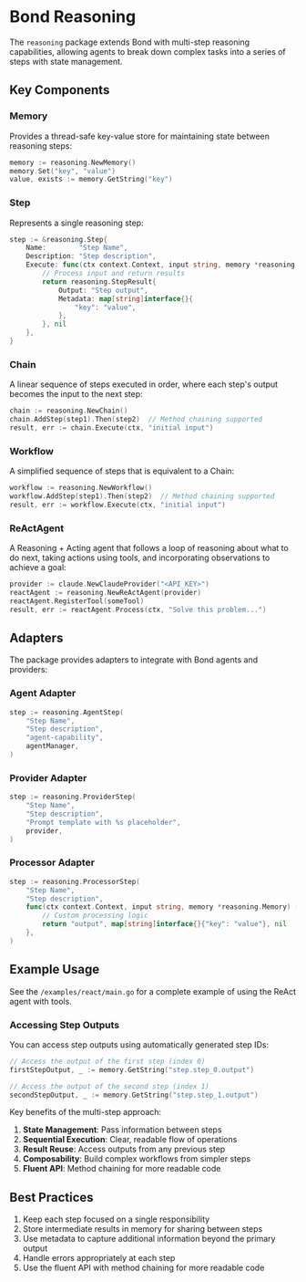 # Bond Reasoning

The `reasoning` package extends Bond with multi-step reasoning capabilities, allowing agents to break down complex tasks into a series of steps with state management.

## Key Components

### Memory

Provides a thread-safe key-value store for maintaining state between reasoning steps:

```go
memory := reasoning.NewMemory()
memory.Set("key", "value")
value, exists := memory.GetString("key")
```

### Step

Represents a single reasoning step:

```go
step := &reasoning.Step{
    Name:        "Step Name",
    Description: "Step description",
    Execute: func(ctx context.Context, input string, memory *reasoning.Memory) (reasoning.StepResult, error) {
        // Process input and return results
        return reasoning.StepResult{
            Output: "Step output",
            Metadata: map[string]interface{}{
                "key": "value",
            },
        }, nil
    },
}
```

### Chain

A linear sequence of steps executed in order, where each step's output becomes the input to the next step:

```go
chain := reasoning.NewChain()
chain.AddStep(step1).Then(step2)  // Method chaining supported
result, err := chain.Execute(ctx, "initial input")
```

### Workflow

A simplified sequence of steps that is equivalent to a Chain:

```go
workflow := reasoning.NewWorkflow()
workflow.AddStep(step1).Then(step2)  // Method chaining supported
result, err := workflow.Execute(ctx, "initial input")
```

### ReActAgent

A Reasoning + Acting agent that follows a loop of reasoning about what to do next, taking actions using tools, and incorporating observations to achieve a goal:

```go
provider := claude.NewClaudeProvider("<API_KEY>")
reactAgent := reasoning.NewReActAgent(provider)
reactAgent.RegisterTool(someTool)
result, err := reactAgent.Process(ctx, "Solve this problem...")
```

## Adapters

The package provides adapters to integrate with Bond agents and providers:

### Agent Adapter

```go
step := reasoning.AgentStep(
    "Step Name",
    "Step description",
    "agent-capability",
    agentManager,
)
```

### Provider Adapter

```go
step := reasoning.ProviderStep(
    "Step Name",
    "Step description",
    "Prompt template with %s placeholder",
    provider,
)
```

### Processor Adapter

```go
step := reasoning.ProcessorStep(
    "Step Name",
    "Step description",
    func(ctx context.Context, input string, memory *reasoning.Memory) (string, map[string]interface{}, error) {
        // Custom processing logic
        return "output", map[string]interface{}{"key": "value"}, nil
    },
)
```

## Example Usage

See the `/examples/react/main.go` for a complete example of using the ReAct agent with tools.

### Accessing Step Outputs

You can access step outputs using automatically generated step IDs:

```go
// Access the output of the first step (index 0)
firstStepOutput, _ := memory.GetString("step.step_0.output")

// Access the output of the second step (index 1)
secondStepOutput, _ := memory.GetString("step.step_1.output")
```

Key benefits of the multi-step approach:

1. **State Management**: Pass information between steps
2. **Sequential Execution**: Clear, readable flow of operations
3. **Result Reuse**: Access outputs from any previous step
4. **Composability**: Build complex workflows from simpler steps
5. **Fluent API**: Method chaining for more readable code

## Best Practices

1. Keep each step focused on a single responsibility
2. Store intermediate results in memory for sharing between steps
3. Use metadata to capture additional information beyond the primary output
4. Handle errors appropriately at each step
5. Use the fluent API with method chaining for more readable code